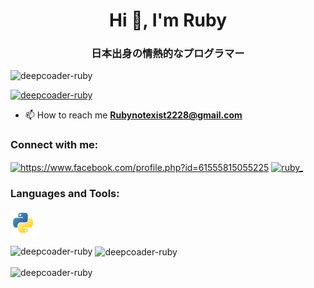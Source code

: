 <h1 align="center">Hi 👋, I'm Ruby</h1>
<h3 align="center">日本出身の情熱的なプログラマー</h3>

<p align="left"> <img src="https://komarev.com/ghpvc/?username=deepcoader-ruby&label=Profile%20views&color=0e75b6&style=flat" alt="deepcoader-ruby" /> </p>

<p align="left"> <a href="https://github.com/ryo-ma/github-profile-trophy"><img src="https://github-profile-trophy.vercel.app/?username=deepcoader-ruby" alt="deepcoader-ruby" /></a> </p>

- 📫 How to reach me **Rubynotexist2228@gmail.com**

<h3 align="left">Connect with me:</h3>
<p align="left">
<a href="https://fb.com/https://www.facebook.com/profile.php?id=61555815055225" target="blank"><img align="center" src="https://raw.githubusercontent.com/rahuldkjain/github-profile-readme-generator/master/src/images/icons/Social/facebook.svg" alt="https://www.facebook.com/profile.php?id=61555815055225" height="30" width="40" /></a>
<a href="https://instagram.com/ruby_" target="blank"><img align="center" src="https://raw.githubusercontent.com/rahuldkjain/github-profile-readme-generator/master/src/images/icons/Social/instagram.svg" alt="ruby_" height="30" width="40" /></a>
</p>

<h3 align="left">Languages and Tools:</h3>
<p align="left"> <a href="https://www.python.org" target="_blank" rel="noreferrer"> <img src="https://raw.githubusercontent.com/devicons/devicon/master/icons/python/python-original.svg" alt="python" width="40" height="40"/> </a> </p>

<p><img align="left" src="https://github-readme-stats.vercel.app/api/top-langs?username=deepcoader-ruby&show_icons=true&locale=en&layout=compact" alt="deepcoader-ruby" /></p>

<p>&nbsp;<img align="center" src="https://github-readme-stats.vercel.app/api?username=deepcoader-ruby&show_icons=true&locale=en" alt="deepcoader-ruby" /></p>

<p><img align="center" src="https://github-readme-streak-stats.herokuapp.com/?user=deepcoader-ruby&" alt="deepcoader-ruby" /></p>
